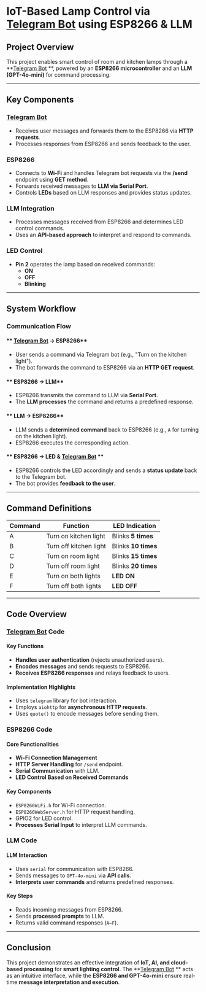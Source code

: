 # IoT-Based Lamp Control via [Telegram Bot](https://t.me/aiot8266bot) using ESP8266 & LLM

## Project Overview
This project enables smart control of room and kitchen lamps through a **[Telegram Bot](https://t.me/aiot8266bot) **, powered by an **ESP8266 microcontroller** and an **LLM (GPT-4o-mini)** for command processing.

---
##  Key Components
###  [Telegram Bot](https://t.me/aiot8266bot) 
- Receives user messages and forwards them to the ESP8266 via **HTTP requests**.
- Processes responses from ESP8266 and sends feedback to the user.

###  ESP8266 
- Connects to **Wi-Fi** and handles Telegram bot requests via the **/send** endpoint using **GET method**.
- Forwards received messages to **LLM via Serial Port**.
- Controls **LEDs** based on LLM responses and provides status updates.

###  LLM Integration 
- Processes messages received from ESP8266 and determines LED control commands.
- Uses an **API-based approach** to interpret and respond to commands.

###  LED Control 
- **Pin 2** operates the lamp based on received commands:
  - **ON**
  - **OFF** 
  - **Blinking** 

---
##  System Workflow
###  Communication Flow
#### ** [Telegram Bot](https://t.me/aiot8266bot)  → ESP8266**
- User sends a command via Telegram bot (e.g., "Turn on the kitchen light").
- The bot forwards the command to ESP8266 via an **HTTP GET request**.

#### ** ESP8266 → LLM**
- ESP8266 transmits the command to LLM via **Serial Port**.
- The **LLM processes** the command and returns a predefined response.

#### ** LLM → ESP8266**
- LLM sends a **determined command** back to ESP8266 (e.g., `A` for turning on the kitchen light).
- ESP8266 executes the corresponding action.

#### ** ESP8266 → LED & [Telegram Bot](https://t.me/aiot8266bot) **
- ESP8266 controls the LED accordingly and sends a **status update** back to the Telegram bot.
- The bot provides **feedback to the user**.

---
##  Command Definitions
| Command | Function | LED Indication |
|---------|---------|--------------|
| A | Turn on kitchen light | Blinks **5 times**  |
| B | Turn off kitchen light | Blinks **10 times**  |
| C | Turn on room light | Blinks **15 times**  |
| D | Turn off room light | Blinks **20 times**  |
| E | Turn on both lights | **LED ON**  |
| F | Turn off both lights | **LED OFF**  |

---
##  Code Overview

###  **[Telegram Bot](https://t.me/aiot8266bot)  Code** 
####  Key Functions
- **Handles user authentication** (rejects unauthorized users).
- **Encodes messages** and sends requests to ESP8266.
- **Receives ESP8266 responses** and relays feedback to users.

####  Implementation Highlights
- Uses `telegram` library for bot interaction.
- Employs `aiohttp` for **asynchronous HTTP requests**.
- Uses `quote()` to encode messages before sending them.

###  **ESP8266 Code** 
####  Core Functionalities
- **Wi-Fi Connection Management**
- **HTTP Server Handling** for `/send` endpoint.
- **Serial Communication** with LLM.
- **LED Control Based on Received Commands**

####  Key Components
- `ESP8266WiFi.h` for Wi-Fi connection.
- `ESP8266WebServer.h` for HTTP request handling.
- GPIO2 for LED control.
- **Processes Serial Input** to interpret LLM commands.

###  **LLM Code** 
####  LLM Interaction
- Uses `serial` for communication with ESP8266.
- Sends messages to `GPT-4o-mini` via **API calls**.
- **Interprets user commands** and returns predefined responses.

####  Key Steps
- Reads incoming messages from ESP8266.
- Sends **processed prompts** to LLM.
- Returns valid command responses (`A–F`).

---
##  Conclusion
This project demonstrates an effective integration of **IoT, AI, and cloud-based processing** for **smart lighting control**. The **[Telegram Bot](https://t.me/aiot8266bot) ** acts as an intuitive interface, while the **ESP8266 and GPT-4o-mini** ensure real-time **message interpretation and execution**. 

